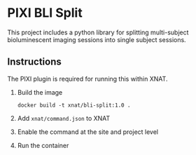 # PIXI BLI Split
This project includes a python library for splitting multi-subject bioluminescent imaging sessions into single subject sessions.

## Instructions

The PIXI plugin is required for running this within XNAT.

1. Build the image

    `docker build -t xnat/bli-split:1.0 .`
2. Add `xnat/command.json` to XNAT
3. Enable the command at the site and project level
4. Run the container 

